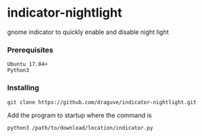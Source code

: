 # indicator-nightlight
gnome indicator to quickly enable and disable night light 


### Prerequisites
```
Ubuntu 17.04+
Python3
```

### Installing

```
git clone https://github.com/draguve/indicator-nightlight.git
```
Add the program to startup where the command is  
```
python3 /path/to/download/location/indicator.py
```


